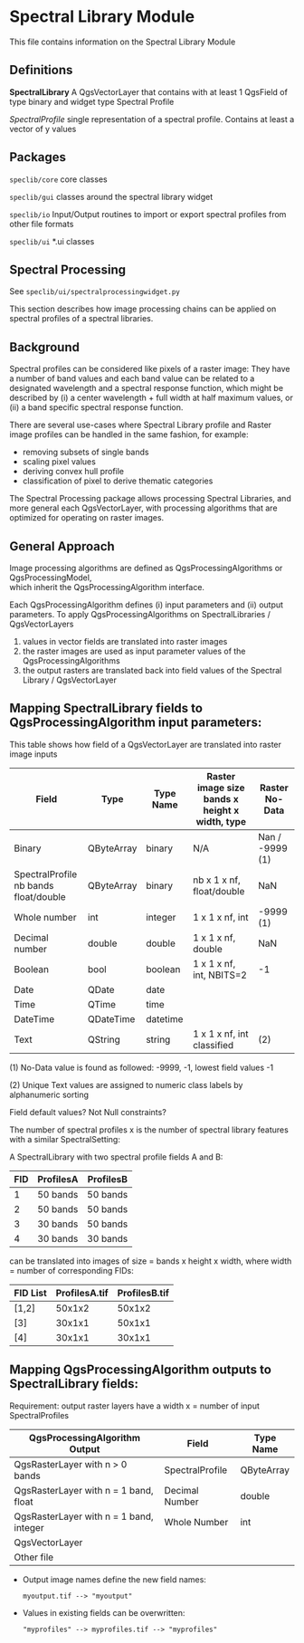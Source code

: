 # Spectral Library Module

This file contains information on the Spectral Library Module

## Definitions

**SpectralLibrary** A QgsVectorLayer that contains with at least 1 QgsField of type binary and widget type Spectral Profile

*SpectralProfile* single representation of a spectral profile. 
    Contains at least a vector of y values 

## Packages

`speclib/core`  core classes

`speclib/gui` classes around the spectral library widget

`speclib/io` Input/Output routines to import or export spectral profiles from other file formats

`speclib/ui` *.ui classes



## Spectral Processing

See `speclib/ui/spectralprocessingwidget.py` 


This section describes how image processing chains can be applied on spectral profiles of a spectral libraries.

## Background

Spectral profiles can be considered like pixels of a raster image: They have a number of band values and 
each band value can be related to a designated wavelength and a spectral response function, which might be 
described by (i) a center wavelength + full width at half maximum values, or (ii) a 
band specific spectral response function.

There are several use-cases where Spectral Library profile and 
Raster image profiles can be handled in the same fashion, for example:

- removing subsets of single bands
- scaling pixel values
- deriving convex hull profile
- classification of pixel to derive thematic categories


The Spectral Processing package allows processing Spectral Libraries, and more general each QgsVectorLayer,
with processing algorithms that are optimized for operating on raster images.

## General Approach

Image processing algorithms are defined as QgsProcessingAlgorithms or QgsProcessingModel,  
which inherit the QgsProcessingAlgorithm interface.

Each QgsProcessingAlgorithm defines (i) input parameters and (ii) output parameters. 
To apply QgsProcessingAlgorithms on SpectralLibraries / QgsVectorLayers
1. values in vector fields are translated into raster images
2. the raster images are used as input parameter values of the QgsProcessingAlgorithms
3. the output rasters are translated back into field values of the Spectral Library / QgsVectorLayer

## Mapping SpectralLibrary fields to QgsProcessingAlgorithm input parameters:

This table shows how field of a QgsVectorLayer are translated into raster image inputs 

| Field                                     | Type       | Type Name | Raster image size <br>bands x height x width, type | Raster No-Data  |
|-------------------------------------------|------------|-----------|----------------------------------------------------|-----------------|
| Binary                                    | QByteArray | binary    | N/A                                                | Nan / -9999 (1) |
| SpectralProfile <br>nb bands float/double | QByteArray | binary    | nb x 1 x nf, float/double                          | NaN             |
| Whole number                              | int        | integer   | 1 x 1 x nf, int                                    | -9999 (1)       |
| Decimal number                            | double     | double    | 1 x 1 x nf, double                                 | NaN             |
| Boolean                                   | bool       | boolean   | 1 x 1 x nf, int, NBITS=2                           | -1              |
| Date                                      | QDate      | date      | <not specified>                                    |                 |
| Time                                      | QTime      | time      | <not specified>                                    |                 |
| DateTime                                  | QDateTime  | datetime  | <not specified>                                    |                 |
| Text                                      | QString    | string    | 1 x 1 x nf, int classified                         | (2)             |


(1) No-Data value is found as followed:
 -9999, -1, lowest field values -1

(2) Unique Text values are assigned to numeric class labels by alphanumeric sorting

Field default values?
Not Null constraints?


The number of spectral profiles x is the number of spectral library features with a
similar SpectralSetting:

A SpectralLibrary with two spectral profile fields A and B: 

| FID | ProfilesA | ProfilesB |
|-----|-----------|-----------|
| 1   | 50 bands  | 50 bands  |
| 2   | 50 bands  | 50 bands  |
| 3   | 30 bands  | 50 bands  |
| 4   | 30 bands  | 30 bands  |

can be translated into images of size = bands x height x width, 
where width = number of corresponding FIDs:

| FID List | ProfilesA.tif | ProfilesB.tif |
|----------|---------------|---------------|
| [1,2]    | 50x1x2        | 50x1x2        |
| [3]      | 30x1x1        | 50x1x1        |
| [4]      | 30x1x1        | 30x1x1        |

## Mapping QgsProcessingAlgorithm outputs to SpectralLibrary fields:

Requirement: output raster layers have a width x = number of input SpectralProfiles 

| QgsProcessingAlgorithm Output           | Field           | Type Name  |
|-----------------------------------------|-----------------|------------|
| QgsRasterLayer with n > 0 bands         | SpectralProfile | QByteArray |
| QgsRasterLayer with n = 1 band, float   | Decimal Number  | double     |
| QgsRasterLayer with n = 1 band, integer | Whole Number    | int        |
| QgsVectorLayer                          |                 |            |
| Other file                              |                 |            |

* Output image names define the new field names:

  `myoutput.tif --> "myoutput"`

* Values in existing fields can be overwritten:

    `"myprofiles" --> myprofiles.tif --> "myprofiles"`





